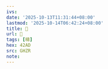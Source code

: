 ```yaml
---
ivs:
date: '2025-10-13T11:31:44+08:00'
lastmod: '2025-10-14T06:42:24+08:00'
title: 󰪟
url: 󰪟
tags: [䊭]
hex: 42AD
src: GHZR
note:
---
```

